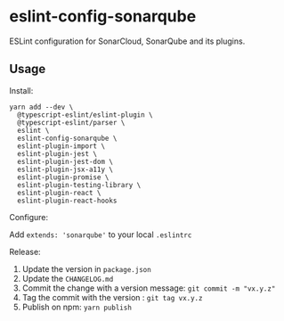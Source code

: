 # eslint-config-sonarqube

ESLint configuration for SonarCloud, SonarQube and its plugins.

## Usage

Install:

```
yarn add --dev \
  @typescript-eslint/eslint-plugin \
  @typescript-eslint/parser \
  eslint \
  eslint-config-sonarqube \
  eslint-plugin-import \
  eslint-plugin-jest \
  eslint-plugin-jest-dom \
  eslint-plugin-jsx-a11y \
  eslint-plugin-promise \
  eslint-plugin-testing-library \
  eslint-plugin-react \
  eslint-plugin-react-hooks
```

Configure:

Add `extends: 'sonarqube'` to your local `.eslintrc`

Release:

1. Update the version in `package.json`
2. Update the `CHANGELOG.md`
3. Commit the change with a version message: `git commit -m "vx.y.z"`
4. Tag the commit with the version : `git tag vx.y.z`
5. Publish on npm: `yarn publish`
